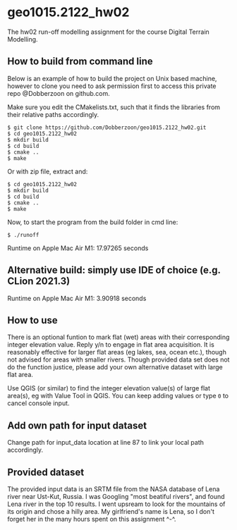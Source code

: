# geo1015.2122_hw02
The hw02 run-off modelling assignment for the course Digital Terrain Modelling.

## How to build from command line

Below is an example of how to build the project on Unix based machine, however to clone you need to ask permission first to access this private repo @Dobberzoon on github.com.

Make sure you edit the CMakelists.txt, such that it finds the libraries from their relative paths accordingly.

```
$ git clone https://github.com/Dobberzoon/geo1015.2122_hw02.git
$ cd geo1015.2122_hw02
$ mkdir build
$ cd build
$ cmake ..
$ make
```

Or with zip file, extract and:

```
$ cd geo1015.2122_hw02
$ mkdir build
$ cd build
$ cmake ..
$ make
```

Now, to start the program from the build folder in cmd line:

```
$ ./runoff
```

Runtime on Apple Mac Air M1:  17.97265 seconds

## Alternative build: simply use IDE of choice (e.g. CLion 2021.3)

Runtime on Apple Mac Air M1: 3.90918 seconds

## How to use

There is an optional funtion to mark flat (wet) areas with their corresponding integer elevation value. Reply y/n to engage in flat area acquisition. It is reasonably effective for larger flat areas (eg lakes, sea, ocean etc.), though not advised for areas with smaller rivers. Though provided data set does not do the function justice, please add your own alternative dataset with large flat area.

Use QGIS (or similar) to find the integer elevation value(s) of large flat area(s), eg with Value Tool in QGIS. You can keep adding values or type ```0``` to cancel console input.

## Add own path for input dataset
Change path for input_data location at line 87 to link your local path accordingly.

## Provided dataset

The provided input data is an SRTM file from the NASA database of Lena river near Ust-Kut, Russia. I was Googling "most beatiful rivers", and found Lena river in the top 10 results. I went upsream to look for the mountains of its origin and chose a hilly area. My girlfriend's name is Lena, so I don't forget her in the many hours spent on this assignment ^-^.